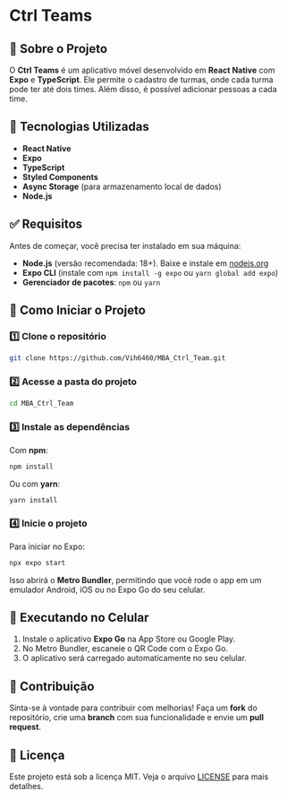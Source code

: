 # Ctrl Teams

## 📌 Sobre o Projeto
O **Ctrl Teams** é um aplicativo móvel desenvolvido em **React Native** com **Expo** e **TypeScript**. Ele permite o cadastro de turmas, onde cada turma pode ter até dois times. Além disso, é possível adicionar pessoas a cada time.

## 🚀 Tecnologias Utilizadas
- **React Native**
- **Expo**
- **TypeScript**
- **Styled Components**
- **Async Storage** (para armazenamento local de dados)
- **Node.js**

## ✅ Requisitos
Antes de começar, você precisa ter instalado em sua máquina:
- **Node.js** (versão recomendada: 18+). Baixe e instale em [nodejs.org](https://nodejs.org/)
- **Expo CLI** (instale com `npm install -g expo` ou `yarn global add expo`)
- **Gerenciador de pacotes**: `npm` ou `yarn`

## 🔧 Como Iniciar o Projeto
### 1️⃣ Clone o repositório
```sh
git clone https://github.com/Vih6460/MBA_Ctrl_Team.git
```

### 2️⃣ Acesse a pasta do projeto
```sh
cd MBA_Ctrl_Team
```

### 3️⃣ Instale as dependências
Com **npm**:
```sh
npm install
```
Ou com **yarn**:
```sh
yarn install
```

### 4️⃣ Inicie o projeto
Para iniciar no Expo:
```sh
npx expo start
```

Isso abrirá o **Metro Bundler**, permitindo que você rode o app em um emulador Android, iOS ou no Expo Go do seu celular.

## 📱 Executando no Celular
1. Instale o aplicativo **Expo Go** na App Store ou Google Play.
2. No Metro Bundler, escaneie o QR Code com o Expo Go.
3. O aplicativo será carregado automaticamente no seu celular.

## 🤝 Contribuição
Sinta-se à vontade para contribuir com melhorias! Faça um **fork** do repositório, crie uma **branch** com sua funcionalidade e envie um **pull request**.

## 📜 Licença
Este projeto está sob a licença MIT. Veja o arquivo [LICENSE](LICENSE) para mais detalhes.